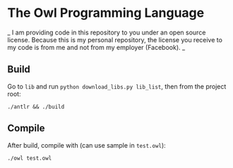 # The Owl Programming Language

_
I am providing code in this repository to you under an open source license. Because this is my personal repository,
the license you receive to my code is from me and not from my employer (Facebook).
_

## Build
Go to `lib` and run `python download_libs.py lib_list`, then from the project root:

```
./antlr && ./build
```

## Compile
After build, compile with (can use sample in `test.owl`):
```
./owl test.owl
```
